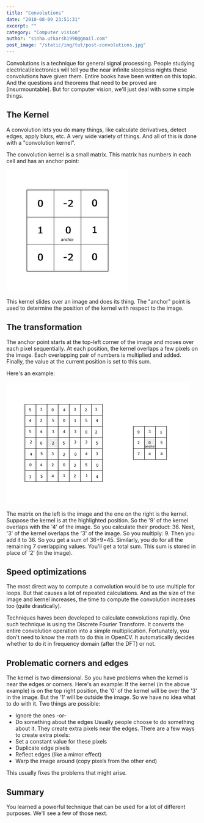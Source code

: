 ```yaml
---
title: "Convolutions"
date: "2010-08-09 23:51:31"
excerpt: ""
category: "Computer vision"
author: "sinha.utkarsh1990@gmail.com"
post_image: "/static/img/tut/post-convolutions.jpg"
---
```

Convolutions is a technique for general signal processing. People studying electrical/electronics will tell you the near infinite sleepless nights these convolutions have given them. Entire books have been written on this topic. And the questions and theorems that need to be proved are [insurmountable]. But for computer vision, we'll just deal with some simple things. 

## The Kernel

A convolution lets you do many things, like calculate derivatives, detect edges, apply blurs, etc. A very wide variety of things. And all of this is done with a "convolution kernel".

The convolution kernel is a small matrix. This matrix has numbers in each cell and has an anchor point: 

![The convolution kernel](/static/img/tut/conv-kernel.jpg)

This kernel slides over an image and does its thing. The "anchor" point is used to determine the position of the kernel with respect to the image. 

## The transformation

The anchor point starts at the top-left corner of the image and moves over each pixel sequentially. At each position, the kernel overlaps a few pixels on the image. Each overlapping pair of numbers is multiplied and added. Finally, the value at the current position is set to this sum.

Here's an example: 

![An example of the transformation](/static/img/tut/conv-transformation.jpg)

The matrix on the left is the image and the one on the right is the kernel. Suppose the kernel is at the highlighted position. So the '9' of the kernel overlaps with the '4' of the image. So you calculate their product: 36. Next, '3' of the kernel overlaps the '3' of the image. So you multiply: 9. Then you add it to 36. So you get a sum of 36+9=45. Similarly, you do for all the remaining 7 overlapping values. You'll get a total sum. This sum is stored in place of '2' (in the image). 

## Speed optimizations

The most direct way to compute a convolution would be to use multiple for loops. But that causes a lot of repeated calculations. And as the size of the image and kernel increases, the time to compute the convolution increases too (quite drastically).

Techniques haves been developed to calculate convolutions rapidly. One such technique is using the Discrete Fourier Transform. It converts the entire convolution operation into a simple multiplication. Fortunately, you don't need to know the math to do this in OpenCV. It automatically decides whether to do it in frequency domain (after the DFT) or not. 

## Problematic corners and edges

The kernel is two dimensional. So you have problems when the kernel is near the edges or corners. Here's an example: If the kernel (in the above example) is on the top right position, the '0' of the kernel will be over the '3' in the image. But the '1' will be outside the image. So we have no idea what to do with it. Two things are possible: 

  * Ignore the ones -or-
  * Do something about the edges
Usually people choose to do something about it. They create extra pixels near the edges. There are a few ways to create extra pixels: 
  * Set a constant value for these pixels
  * Duplicate edge pixels
  * Reflect edges (like a mirror effect)
  * Warp the image around (copy pixels from the other end)

This usually fixes the problems that might arise. 

## Summary

You learned a powerful technique that can be used for a lot of different purposes. We'll see a few of those next.
